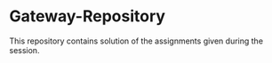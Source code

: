 # Gateway-Repository
This repository contains solution of the assignments given during the session.
